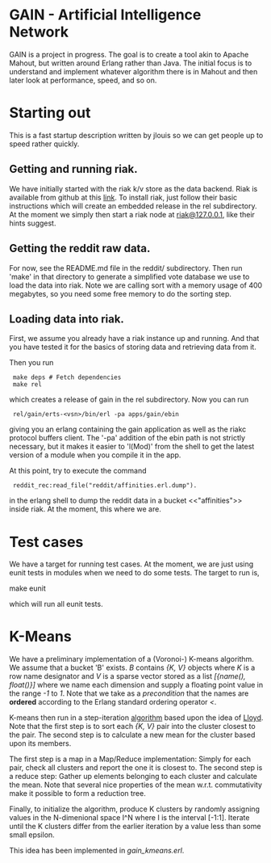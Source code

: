 # GAIN - Artificial Intelligence Network

GAIN is a project in progress. The goal is to create a tool akin to
Apache Mahout, but written around Erlang rather than Java. The initial
focus is to understand and implement whatever algorithm there is in
Mahout and then later look at performance, speed, and so on.

# Starting out

This is a fast startup description written by jlouis so we can get
people up to speed rather quickly.

## Getting and running riak.

We have initially started with the riak k/v store as the data
backend. Riak is available from github at this
[link](http://github.com/basho). To install riak, just follow their
basic instructions which will create an embedded release in the rel
subdirectory. At the moment we simply then start a riak node at
riak@127.0.0.1, like their hints suggest.

## Getting the reddit raw data.

For now, see the README.md file in the reddit/ subdirectory. Then run
'make' in that directory to generate a simplified vote database we use
to load the data into riak. Note we are calling sort with a memory
usage of 400 megabytes, so you need some free memory to do the sorting
step.

## Loading data into riak.

First, we assume you already have a riak instance up and running. And
that you have tested it for the basics of storing data and retrieving
data from it.

Then you run

     make deps # Fetch dependencies
     make rel

which creates a release of gain in the rel subdirectory. Now you can
run

     rel/gain/erts-<vsn>/bin/erl -pa apps/gain/ebin

giving you an erlang containing the gain application as well as the
riakc protocol buffers client. The '-pa' addition of the ebin path is
not strictly necessary, but it makes it easier to 'l(Mod)' from the
shell to get the latest version of a module when you compile it in the
app.

At this point, try to execute the command

     reddit_rec:read_file("reddit/affinities.erl.dump").

in the erlang shell to dump the reddit data in a bucket
<<"affinities">> inside riak. At the moment, this where we are.

# Test cases

We have a target for running test cases. At the moment, we are just
using eunit tests in modules when we need to do some tests. The target
to run is,

   make eunit

which will run all eunit tests.

# K-Means

We have a preliminary implementation of a (Voronoi-) K-means
algorithm. We assume that a bucket 'B' exists. *B* contains *{K, V}*
objects where *K* is a row name designator and *V* is a sparse vector
stored as a list *[{name(), float()}]* where we name each dimension
and supply a floating point value in the range *-1* to *1*. Note that
we take as a *precondition* that the names are **ordered** according
to the Erlang standard ordering operator *<*.

K-means then run in a step-iteration
[algorithm](http://en.wikipedia.org/wiki/K-means_clustering#Standard_algorithm)
based upon the idea of
[Lloyd](http://en.wikipedia.org/wiki/Lloyd's_algorithm). Note that the
first step is to sort each *{K, V}* pair into the cluster closest to
the pair. The second step is to calculate a new mean for the cluster
based upon its members.

The first step is a map in a Map/Reduce implementation: Simply for
each pair, check all clusters and report the one it is closest to. The
second step is a reduce step: Gather up elements belonging to each
cluster and calculate the mean. Note that several nice properties of
the mean w.r.t. commutativity make it possible to form a reduction
tree.

Finally, to initialize the algorithm, produce K clusters by randomly
assigning values in the N-dimenional space I^N where I is the interval
[-1:1]. Iterate until the K clusters differ from the earlier iteration
by a value less than some small epsilon.

This idea has been implemented in *gain_kmeans.erl*.